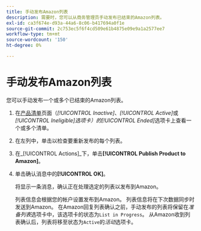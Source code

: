 ```yaml
---
title: 手动发布Amazon列表
description: 需要时，您可以从商务管理员手动发布已结束的Amazon列表。
exl-id: ca3f674e-d93a-44a6-8c06-b417694a0f1e
source-git-commit: 2c753ec5f6f4cd509e61b4875e09e9a1a2577ee7
workflow-type: tm+mt
source-wordcount: '150'
ht-degree: 0%

---
```


# 手动发布Amazon列表

您可以手动发布一个或多个已结束的Amazon列表。

1. 在[产品清单](./managing-product-listings.md)页面（_[!UICONTROL Inactive]_、_[!UICONTROL Active]_&#x200B;或&#x200B;_[!UICONTROL Ineligible]_选项卡）的_[!UICONTROL Ended]_&#x200B;选项卡上查看一个或多个清单。

1. 在左列中，单击以检查要重新发布的每个列表。

1. 在&#x200B;_[!UICONTROL Actions]_下，单击&#x200B;**[!UICONTROL Publish Product to Amazon]**。

1. 单击确认消息中的&#x200B;**[!UICONTROL OK]**。

   将显示一条消息，确认正在处理选定的列表以发布到Amazon。

   列表信息会根据您的帐户设置发布到Amazon。 列表信息将在下次数据同步时发送到Amazon。 在Amazon回复列表确认之前，手动发布的列表将保留在&#x200B;_准备列表_&#x200B;选项卡中，该选项卡的状态为`List in Progress`。 从Amazon收到列表确认后，列表将移至状态为`Active`的&#x200B;_活动_&#x200B;选项卡。
